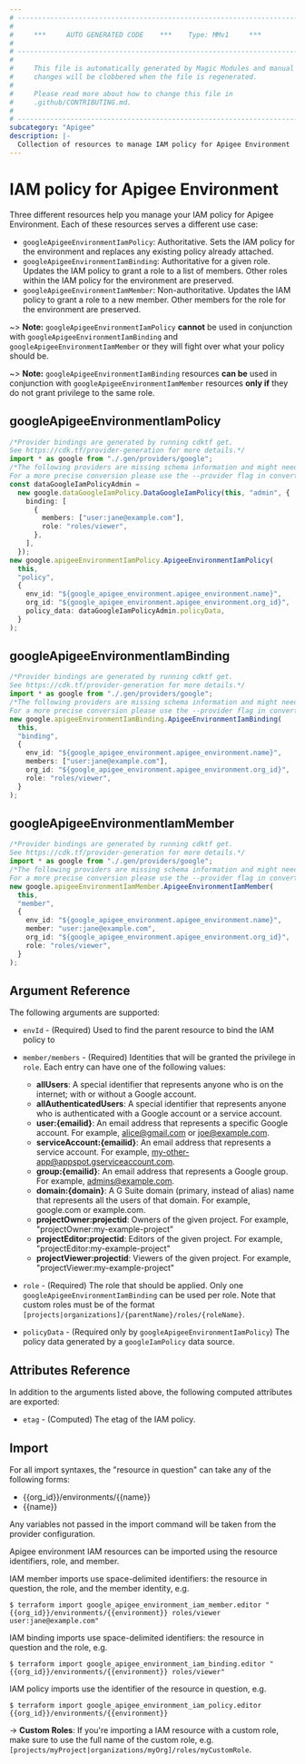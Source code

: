 ```yaml
---
# ----------------------------------------------------------------------------
#
#     ***     AUTO GENERATED CODE    ***    Type: MMv1     ***
#
# ----------------------------------------------------------------------------
#
#     This file is automatically generated by Magic Modules and manual
#     changes will be clobbered when the file is regenerated.
#
#     Please read more about how to change this file in
#     .github/CONTRIBUTING.md.
#
# ----------------------------------------------------------------------------
subcategory: "Apigee"
description: |-
  Collection of resources to manage IAM policy for Apigee Environment
---
```


# IAM policy for Apigee Environment

Three different resources help you manage your IAM policy for Apigee Environment. Each of these resources serves a different use case:

* `googleApigeeEnvironmentIamPolicy`: Authoritative. Sets the IAM policy for the environment and replaces any existing policy already attached.
* `googleApigeeEnvironmentIamBinding`: Authoritative for a given role. Updates the IAM policy to grant a role to a list of members. Other roles within the IAM policy for the environment are preserved.
* `googleApigeeEnvironmentIamMember`: Non-authoritative. Updates the IAM policy to grant a role to a new member. Other members for the role for the environment are preserved.

\~> **Note:** `googleApigeeEnvironmentIamPolicy` **cannot** be used in conjunction with `googleApigeeEnvironmentIamBinding` and `googleApigeeEnvironmentIamMember` or they will fight over what your policy should be.

\~> **Note:** `googleApigeeEnvironmentIamBinding` resources **can be** used in conjunction with `googleApigeeEnvironmentIamMember` resources **only if** they do not grant privilege to the same role.

## googleApigeeEnvironmentIamPolicy

```typescript
/*Provider bindings are generated by running cdktf get.
See https://cdk.tf/provider-generation for more details.*/
import * as google from "./.gen/providers/google";
/*The following providers are missing schema information and might need manual adjustments to synthesize correctly: google.
For a more precise conversion please use the --provider flag in convert.*/
const dataGoogleIamPolicyAdmin =
  new google.dataGoogleIamPolicy.DataGoogleIamPolicy(this, "admin", {
    binding: [
      {
        members: ["user:jane@example.com"],
        role: "roles/viewer",
      },
    ],
  });
new google.apigeeEnvironmentIamPolicy.ApigeeEnvironmentIamPolicy(
  this,
  "policy",
  {
    env_id: "${google_apigee_environment.apigee_environment.name}",
    org_id: "${google_apigee_environment.apigee_environment.org_id}",
    policy_data: dataGoogleIamPolicyAdmin.policyData,
  }
);

```

## googleApigeeEnvironmentIamBinding

```typescript
/*Provider bindings are generated by running cdktf get.
See https://cdk.tf/provider-generation for more details.*/
import * as google from "./.gen/providers/google";
/*The following providers are missing schema information and might need manual adjustments to synthesize correctly: google.
For a more precise conversion please use the --provider flag in convert.*/
new google.apigeeEnvironmentIamBinding.ApigeeEnvironmentIamBinding(
  this,
  "binding",
  {
    env_id: "${google_apigee_environment.apigee_environment.name}",
    members: ["user:jane@example.com"],
    org_id: "${google_apigee_environment.apigee_environment.org_id}",
    role: "roles/viewer",
  }
);

```

## googleApigeeEnvironmentIamMember

```typescript
/*Provider bindings are generated by running cdktf get.
See https://cdk.tf/provider-generation for more details.*/
import * as google from "./.gen/providers/google";
/*The following providers are missing schema information and might need manual adjustments to synthesize correctly: google.
For a more precise conversion please use the --provider flag in convert.*/
new google.apigeeEnvironmentIamMember.ApigeeEnvironmentIamMember(
  this,
  "member",
  {
    env_id: "${google_apigee_environment.apigee_environment.name}",
    member: "user:jane@example.com",
    org_id: "${google_apigee_environment.apigee_environment.org_id}",
    role: "roles/viewer",
  }
);

```

## Argument Reference

The following arguments are supported:

*   `envId` - (Required) Used to find the parent resource to bind the IAM policy to

*   `member/members` - (Required) Identities that will be granted the privilege in `role`.
    Each entry can have one of the following values:
    * **allUsers**: A special identifier that represents anyone who is on the internet; with or without a Google account.
    * **allAuthenticatedUsers**: A special identifier that represents anyone who is authenticated with a Google account or a service account.
    * **user:{emailid}**: An email address that represents a specific Google account. For example, alice@gmail.com or joe@example.com.
    * **serviceAccount:{emailid}**: An email address that represents a service account. For example, my-other-app@appspot.gserviceaccount.com.
    * **group:{emailid}**: An email address that represents a Google group. For example, admins@example.com.
    * **domain:{domain}**: A G Suite domain (primary, instead of alias) name that represents all the users of that domain. For example, google.com or example.com.
    * **projectOwner:projectid**: Owners of the given project. For example, "projectOwner:my-example-project"
    * **projectEditor:projectid**: Editors of the given project. For example, "projectEditor:my-example-project"
    * **projectViewer:projectid**: Viewers of the given project. For example, "projectViewer:my-example-project"

*   `role` - (Required) The role that should be applied. Only one
    `googleApigeeEnvironmentIamBinding` can be used per role. Note that custom roles must be of the format
    `[projects|organizations]/{parentName}/roles/{roleName}`.

*   `policyData` - (Required only by `googleApigeeEnvironmentIamPolicy`) The policy data generated by
    a `googleIamPolicy` data source.

## Attributes Reference

In addition to the arguments listed above, the following computed attributes are
exported:

* `etag` - (Computed) The etag of the IAM policy.

## Import

For all import syntaxes, the "resource in question" can take any of the following forms:

* {{org\_id}}/environments/{{name}}
* {{name}}

Any variables not passed in the import command will be taken from the provider configuration.

Apigee environment IAM resources can be imported using the resource identifiers, role, and member.

IAM member imports use space-delimited identifiers: the resource in question, the role, and the member identity, e.g.

```console
$ terraform import google_apigee_environment_iam_member.editor "{{org_id}}/environments/{{environment}} roles/viewer user:jane@example.com"
```

IAM binding imports use space-delimited identifiers: the resource in question and the role, e.g.

```console
$ terraform import google_apigee_environment_iam_binding.editor "{{org_id}}/environments/{{environment}} roles/viewer"
```

IAM policy imports use the identifier of the resource in question, e.g.

```console
$ terraform import google_apigee_environment_iam_policy.editor {{org_id}}/environments/{{environment}}
```

\-> **Custom Roles**: If you're importing a IAM resource with a custom role, make sure to use the
full name of the custom role, e.g. `[projects/myProject|organizations/myOrg]/roles/myCustomRole`.
